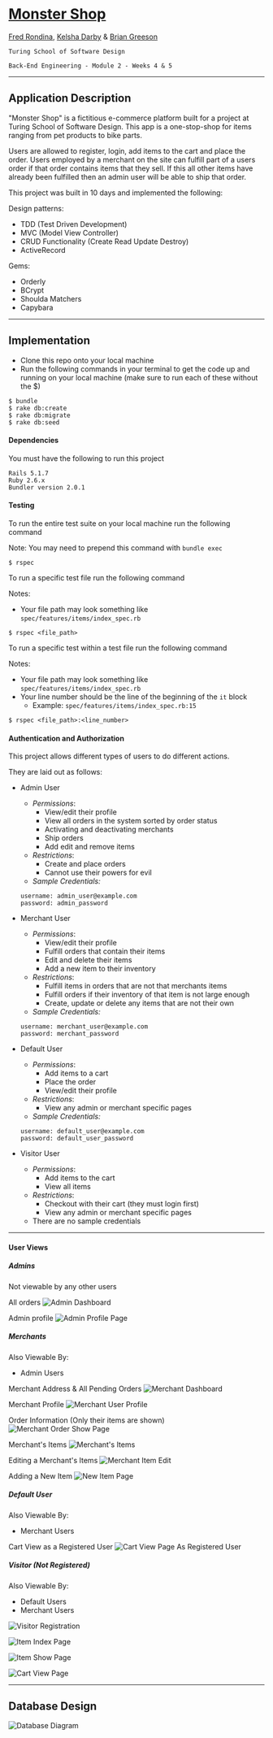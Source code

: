 # [Monster Shop](https://the-best-monster-shop.herokuapp.com/ "Official Monster Shop App")

[Fred Rondina](https://github.com/fredrondina96 "Fred Rondina's GitHub Profile"),
[Kelsha Darby](https://github.com/kelshadarby "Kelsha Darby's GitHub Profile") &
[Brian Greeson](https://github.com/brian-greeson "Brian Greeson's GitHub Profile")

    Turing School of Software Design

    Back-End Engineering - Module 2 - Weeks 4 & 5

____
## Application Description

"Monster Shop" is a fictitious e-commerce platform built for a project at Turing School of Software Design. This app is a one-stop-shop for items ranging from pet products to bike parts.

Users are allowed to register, login, add items to the cart and place the order. Users employed by a merchant on the site can fulfill part of a users order if that order contains items that they sell. If this all other items have already been fulfilled then an admin user will be able to ship that order.

This project was built in 10 days and implemented the following:

Design patterns:
- TDD (Test Driven Development)
- MVC (Model View Controller)
- CRUD Functionality (Create Read Update Destroy)
- ActiveRecord

Gems:
- Orderly
- BCrypt
- Shoulda Matchers
- Capybara

____
## Implementation

- Clone this repo onto your local machine
- Run the following commands in your terminal to get the code up and running on your local machine (make sure to run each of these without the $)

```
$ bundle
$ rake db:create
$ rake db:migrate
$ rake db:seed
```

#### Dependencies
You must have the following to run this project
```
Rails 5.1.7
Ruby 2.6.x
Bundler version 2.0.1
```

#### Testing
To run the entire test suite on your local machine run the following command

Note: You may need to prepend this command with `bundle exec`

```
$ rspec
```

To run a specific test file run the following command

Notes:
- Your file path may look something like `spec/features/items/index_spec.rb`

```
$ rspec <file_path>
```

To run a specific test within a test file run the following command

Notes:
- Your file path may look something like `spec/features/items/index_spec.rb`
- Your line number should be the line of the beginning of the `it` block
    - Example: `spec/features/items/index_spec.rb:15`

```
$ rspec <file_path>:<line_number>
```

#### Authentication and Authorization
This project allows different types of users to do different actions.

They are laid out as follows:
- Admin User
  - _Permissions_:
    - View/edit their profile
    - View all orders in the system sorted by order status
    - Activating and deactivating merchants
    - Ship orders
    - Add edit and remove items
  - _Restrictions_:
    - Create and place orders
    - Cannot use their powers for evil
  - _Sample Credentials:_
  ```
  username: admin_user@example.com
  password: admin_password
  ```

- Merchant User
  - _Permissions_:
    - View/edit their profile
    - Fulfill orders that contain their items
    - Edit and delete their items
    - Add a new item to their inventory
  - _Restrictions_:
    - Fulfill items in orders that are not that merchants items
    - Fulfill orders if their inventory of that item is not large enough
    - Create, update or delete any items that are not their own
  - _Sample Credentials:_
  ```
  username: merchant_user@example.com
  password: merchant_password
  ```

- Default User
  - _Permissions_:
    - Add items to a cart
    - Place the order
    - View/edit their profile
  - _Restrictions_:
    - View any admin or merchant specific pages
  - _Sample Credentials:_
  ```
  username: default_user@example.com
  password: default_user_password
  ```

- Visitor User
  - _Permissions_:
    - Add items to the cart
    - View all items
  - _Restrictions_:
    - Checkout with their cart (they must login first)
    - View any admin or merchant specific pages
  - There are no sample credentials

____
#### User Views






##### Admins

Not viewable by any other users

All orders
![Admin Dashboard](https://user-images.githubusercontent.com/55028065/79512340-7637a380-7ffe-11ea-9c5b-57b0e3802668.png "Admin Dashboard")


Admin profile
![Admin Profile Page](https://user-images.githubusercontent.com/55028065/79512345-78016700-7ffe-11ea-9298-39b0bcb05527.png "Admin Profile Page")


##### Merchants

Also Viewable By:
  - Admin Users

Merchant Address & All Pending Orders
![Merchant Dashboard](https://user-images.githubusercontent.com/55028065/79512325-7041c280-7ffe-11ea-8520-32faf1267cc2.png "Merchant Dashboard")

Merchant Profile
![Merchant User Profile](https://user-images.githubusercontent.com/55028065/79512342-76d03a00-7ffe-11ea-9b56-1d5404be4899.png "Merchant User Profile View")

Order Information (Only their items are shown)
![Merchant Order Show Page](https://user-images.githubusercontent.com/55028065/79512333-746de000-7ffe-11ea-947a-0bd456d82c96.png "Merchant Order Show Page")

Merchant's Items
![Merchant's Items](https://user-images.githubusercontent.com/55028065/79512347-79329400-7ffe-11ea-9ca8-4cb96adfd16a.png "Merchant's Items")

Editing a Merchant's Items
![Merchant Item Edit](https://user-images.githubusercontent.com/55028065/79512352-7a63c100-7ffe-11ea-8767-76085388e353.png "Merchant Item Update Page")

Adding a New Item
![New Item Page](https://user-images.githubusercontent.com/55028065/79512353-7afc5780-7ffe-11ea-9661-e7ecff15df7c.png "New Item Page")

##### Default User

Also Viewable By:
  - Merchant Users

Cart View as a Registered User
![Cart View Page As Registered User](https://user-images.githubusercontent.com/55028065/79513377-ecd5a080-8000-11ea-8c4f-2f6eab09e850.png "Cart View Page As Registered User")

##### Visitor (Not Registered)

Also Viewable By:
  - Default Users
  - Merchant Users

![Visitor Registration](https://user-images.githubusercontent.com/55028065/79512301-63bd6a00-7ffe-11ea-99e2-7490b967564d.png "Visitor Registration Page")

![Item Index Page](https://user-images.githubusercontent.com/55028065/79512311-67e98780-7ffe-11ea-96e5-6b9ce2a45613.png "All Items Page")

![Item Show Page](https://user-images.githubusercontent.com/55028065/79512318-6cae3b80-7ffe-11ea-9a66-05d2e82c4ca7.png "Specific Item Page")

![Cart View Page](https://user-images.githubusercontent.com/55028065/79512322-6f109580-7ffe-11ea-8d06-dba03c2aba2f.png "Cart View Page")

____
## Database Design
![Database Diagram](https://user-images.githubusercontent.com/55028065/79511093-d711ac80-7ffb-11ea-88cb-1caa1884652c.png "Monster Shop Database Layout")
